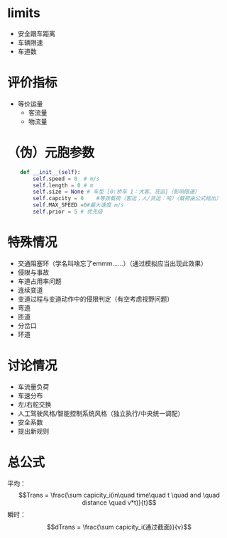# limits
* 安全跟车距离
* 车辆限速
* 车道数

# 评价指标
* 等价运量
  * 客流量
  * 物流量
# （伪）元胞参数
``` py
	def __init__(self):
		self.speed = 0	# m/s
		self.length = 0	# m
		self.size = None # 车型 [0:桥车 1：大客、货运]（影响限速）
		self.capcity = 0	#等效载荷（客运；人/货运：吨）（载荷由公式给出）
		self.MAX_SPEED =0#最大速度 m/s
		self.prior = 5 # 优先级
```
# 特殊情况
* 交通阻塞环（学名叫啥忘了emmm……）（通过模拟应当出现此效果）
* 侵限与事故
* 车道占用率问题
* 连续变道
* 变道过程与变道动作中的侵限判定（有空考虑视野问题）
* 弯道
* 匝道
* 分岔口
* 环道
# 讨论情况
* 车流量负荷
* 车速分布
* 左/右舵交换
* 人工驾驶风格/智能控制系统风格（独立执行/中央统一调配）
* 安全系数
* 提出新规则

# 总公式
平均：
$$Trans = \frac{\sum capicity_i(in\quad time\quad t \quad and  \quad distance \quad v*t)}{t}$$
瞬时：
$$dTrans = \frac{\sum capicity_i(通过截面)}{v}$$
